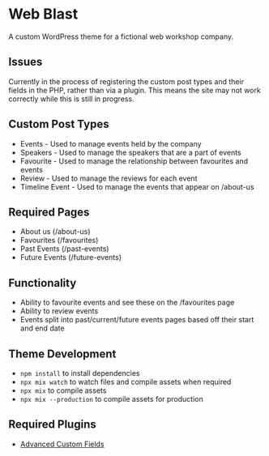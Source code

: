 # Web Blast

A custom WordPress theme for a fictional web workshop company.

## Issues

Currently in the process of registering the custom post types and their fields in the PHP, rather than via a plugin. This means the site may not work correctly while this is still in progress.

## Custom Post Types

- Events - Used to manage events held by the company
- Speakers - Used to manage the speakers that are a part of events
- Favourite - Used to manage the relationship between favourites and events
- Review - Used to manage the reviews for each event
- Timeline Event - Used to manage the events that appear on /about-us

## Required Pages
- About us (/about-us)
- Favourites (/favourites)
- Past Events (/past-events)
- Future Events (/future-events)

## Functionality

- Ability to favourite events and see these on the /favourites page
- Ability to review events
- Events split into past/current/future events pages based off their start and end date

## Theme Development

- ```npm install``` to install dependencies
- ```npx mix watch``` to watch files and compile assets when required
- ```npx mix``` to compile assets
- ```npx mix --production``` to compile assets for production

## Required Plugins

- [Advanced Custom Fields](https://www.advancedcustomfields.com/)